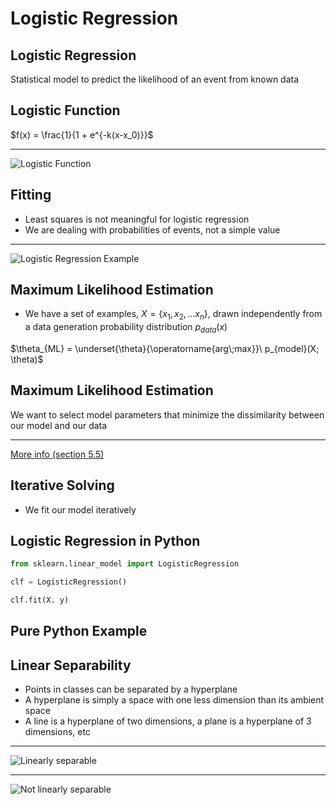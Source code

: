 Logistic Regression
===================

Logistic Regression
-------------------

Statistical model to predict the likelihood of an event from known data

Logistic Function
-----------------

$f(x) = \frac{1}{1 + e^{-k(x-x_0)}}$

---

![Logistic Function](https://upload.wikimedia.org/wikipedia/commons/8/88/Logistic-curve.svg)

Fitting
-------

- Least squares is not meaningful for logistic regression
- We are dealing with probabilities of events, not a simple value

---

![Logistic Regression Example](https://upload.wikimedia.org/wikipedia/commons/6/6d/Exam_pass_logistic_curve.jpeg)

Maximum Likelihood Estimation
-----------------------------

- We have a set of examples, $X=\{x_1, x_2,...x_n\}$, drawn independently from a data generation probability distribution $p_{data}(x)$

$\theta_{ML} = \underset{\theta}{\operatorname{arg\;max}}\ p_{model}(X; \theta)$

Maximum Likelihood Estimation
-----------------------------

We want to select model parameters that minimize the dissimilarity between our model and our data

---

[More info (section 5.5)](http://www.deeplearningbook.org/contents/ml.html)

Iterative Solving
-----------------

- We fit our model iteratively


Logistic Regression in Python
-----------------------------

```python
from sklearn.linear_model import LogisticRegression

clf = LogisticRegression()

clf.fit(X. y)
```

Pure Python Example
-------------------

Linear Separability
-------------------

- Points in classes can be separated by a hyperplane
- A hyperplane is simply a space with one less dimension than its ambient space
- A line is a hyperplane of two dimensions, a plane is a hyperplane of 3 dimensions, etc

---

![Linearly separable](https://upload.wikimedia.org/wikipedia/commons/b/b8/VC2.svg)

---

![Not linearly separable](https://upload.wikimedia.org/wikipedia/commons/3/37/VC4.svg)

